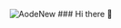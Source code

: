 <p align="center"> <img src="https://github-readme-stats.vercel.app/api?username=AodeNew&show_icons=true&theme=gotham" alt="AodeNew" />
### Hi there 👋
<!--
**AodeNew/AodeNew** is a ✨ _special_ ✨ repository because its `README.md` (this file) appears on your GitHub profile.
<img align="right" alt="GIF" src="https://github.com/abhisheknaiidu/abhisheknaiidu/blob/master/code.gif?raw=true" width="500" height="320" />
Here are some ideas to get you started:

- 🔭 I’m currently working on ...
- 🌱 I’m currently learning ...
- 👯 I’m looking to collaborate on ...
- 🤔 I’m looking for help with ...
- 💬 Ask me about ...
- 📫 How to reach me: ...
- 😄 Pronouns: ...
- ⚡ Fun fact: ...
-->
![](https://github-readme-stats.vercel.app/api?username=AodeNew)


